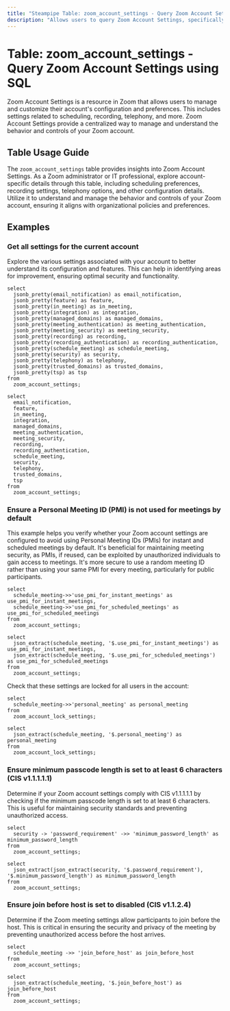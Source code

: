 ```yaml
---
title: "Steampipe Table: zoom_account_settings - Query Zoom Account Settings using SQL"
description: "Allows users to query Zoom Account Settings, specifically to retrieve and analyze the configuration and preferences of a Zoom account."
---
```


# Table: zoom_account_settings - Query Zoom Account Settings using SQL

Zoom Account Settings is a resource in Zoom that allows users to manage and customize their account's configuration and preferences. This includes settings related to scheduling, recording, telephony, and more. Zoom Account Settings provide a centralized way to manage and understand the behavior and controls of your Zoom account.

## Table Usage Guide

The `zoom_account_settings` table provides insights into Zoom Account Settings. As a Zoom administrator or IT professional, explore account-specific details through this table, including scheduling preferences, recording settings, telephony options, and other configuration details. Utilize it to understand and manage the behavior and controls of your Zoom account, ensuring it aligns with organizational policies and preferences.

## Examples

### Get all settings for the current account
Explore the various settings associated with your account to better understand its configuration and features. This can help in identifying areas for improvement, ensuring optimal security and functionality.

```sql+postgres
select
  jsonb_pretty(email_notification) as email_notification,
  jsonb_pretty(feature) as feature,
  jsonb_pretty(in_meeting) as in_meeting,
  jsonb_pretty(integration) as integration,
  jsonb_pretty(managed_domains) as managed_domains,
  jsonb_pretty(meeting_authentication) as meeting_authentication,
  jsonb_pretty(meeting_security) as meeting_security,
  jsonb_pretty(recording) as recording,
  jsonb_pretty(recording_authentication) as recording_authentication,
  jsonb_pretty(schedule_meeting) as schedule_meeting,
  jsonb_pretty(security) as security,
  jsonb_pretty(telephony) as telephony,
  jsonb_pretty(trusted_domains) as trusted_domains,
  jsonb_pretty(tsp) as tsp
from
  zoom_account_settings;
```

```sql+sqlite
select
  email_notification,
  feature,
  in_meeting,
  integration,
  managed_domains,
  meeting_authentication,
  meeting_security,
  recording,
  recording_authentication,
  schedule_meeting,
  security,
  telephony,
  trusted_domains,
  tsp
from
  zoom_account_settings;
```

### Ensure a Personal Meeting ID (PMI) is not used for meetings by default
This example helps you verify whether your Zoom account settings are configured to avoid using Personal Meeting IDs (PMIs) for instant and scheduled meetings by default. It's beneficial for maintaining meeting security, as PMIs, if reused, can be exploited by unauthorized individuals to gain access to meetings.
It's more secure to use a random meeting ID rather than using your same PMI
for every meeting, particularly for public participants.

```sql+postgres
select
  schedule_meeting->>'use_pmi_for_instant_meetings' as use_pmi_for_instant_meetings,
  schedule_meeting->>'use_pmi_for_scheduled_meetings' as use_pmi_for_scheduled_meetings
from
  zoom_account_settings;
```

```sql+sqlite
select
  json_extract(schedule_meeting, '$.use_pmi_for_instant_meetings') as use_pmi_for_instant_meetings,
  json_extract(schedule_meeting, '$.use_pmi_for_scheduled_meetings') as use_pmi_for_scheduled_meetings
from
  zoom_account_settings;
```

Check that these settings are locked for all users in the account:

```sql+postgres
select
  schedule_meeting->>'personal_meeting' as personal_meeting
from
  zoom_account_lock_settings;
```

```sql+sqlite
select
  json_extract(schedule_meeting, '$.personal_meeting') as personal_meeting
from
  zoom_account_lock_settings;
```

### Ensure minimum passcode length is set to at least 6 characters (CIS v1.1.1.1.1)
Determine if your Zoom account settings comply with CIS v1.1.1.1.1 by checking if the minimum passcode length is set to at least 6 characters. This is useful for maintaining security standards and preventing unauthorized access.

```sql+postgres
select
  security -> 'password_requirement' ->> 'minimum_password_length' as minimum_password_length
from
  zoom_account_settings;
```

```sql+sqlite
select
  json_extract(json_extract(security, '$.password_requirement'), '$.minimum_password_length') as minimum_password_length
from
  zoom_account_settings;
```

### Ensure join before host is set to disabled (CIS v1.1.2.4)
Determine if the Zoom meeting settings allow participants to join before the host. This is critical in ensuring the security and privacy of the meeting by preventing unauthorized access before the host arrives.

```sql+postgres
select
  schedule_meeting ->> 'join_before_host' as join_before_host
from
  zoom_account_settings;
```

```sql+sqlite
select
  json_extract(schedule_meeting, '$.join_before_host') as join_before_host
from
  zoom_account_settings;
```